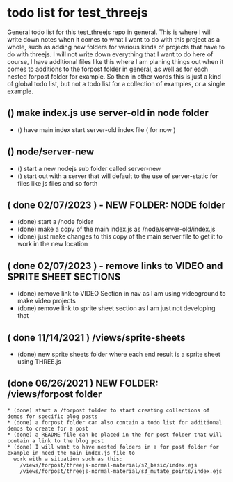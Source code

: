 # todo list for test_threejs

General todo list for this test_threejs repo in general. This is where I will write down notes when it comes to what I want to do with this project as a whole, such as adding new folders for various kinds of projects that have to do with threejs. I will not write down everything that I want to do here of course, I have additional files like this where I am planing things out when it comes to additions to the forpost folder in general, as well as for each nested forpost folder for example. So then in other words this is just a kind of global todo list, but not a todo list for a collection of examples, or a single example.

## () make index.js use server-old in node folder
* () have main index start server-old index file ( for now )

## () node/server-new
* () start a new nodejs sub folder called server-new
* () start out with a server that will default to the use of server-static for files like js files and so forth

## ( done 02/07/2023 ) - NEW FOLDER: NODE folder
* (done) start a /node folder
* (done) make a copy of the main index.js as /node/server-old/index.js
* (done) just make changes to this copy of the main server file to get it to work in the new location

## ( done 02/07/2023 ) - remove links to VIDEO and SPRITE SHEET SECTIONS
* (done) remove link to VIDEO Section in nav as I am using videoground to make video projects
* (done) remove link to sprite sheet section as I am just not developing that

## ( done 11/14/2021 ) /views/sprite-sheets
* (done) new sprite sheets folder where each end result is a sprite sheet using THREE.js

## (done 06/26/2021 ) NEW FOLDER: /views/forpost folder
    * (done) start a /forpost folder to start creating collections of demos for specific blog posts
    * (done) a forpost folder can also contain a todo list for additional demos to create for a post
    * (done) a README file can be placed in the for post folder that will contain a link to the blog post
    * (done) I will want to have nested folders in a for post folder for example in need the main index.js file to
      work with a situation such as this:
        /views/forpost/threejs-normal-material/s2_basic/index.ejs
        /views/forpost/threejs-normal-material/s3_mutate_points/index.ejs